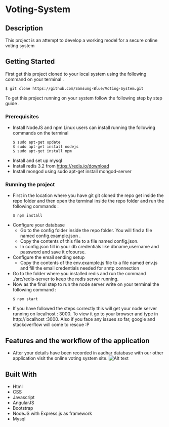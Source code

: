 # Voting-System

## Description
This project is an attempt to develop a working model for a secure online voting system 

## Getting Started
  First get this project cloned to your local system using the following command on your terminal .
  ```
  $ git clone https://github.com/Samsung-Blue/Voting-System.git
  ```
  To get this project running on your system follow the following step by step guide .
  
### Prerequisites
  * Install NodeJS and npm
    Linux users can  install running the following commands on the terminal
      ```
      $ sudo apt-get update
      $ sudo apt-get install nodejs
      $ sudo apt-get install npm
      ```
  * Install and set up mysql
  * Install redis 3.2 from https://redis.io/download
  * Install mongod using sudo apt-get install mongod-server
### Running the project
* First in the location where you have git git cloned the repo get inside the repo folder and then open the terminal inside the repo folder and run the following commands :
    ```
    $ npm install
    ```
* Configure your database
    * Go to the config folder inside the repo folder. You will find a file named config.example.json .
    * Copy the contents of this file to a file named config.json.
    * In config.json fill in your db credentials like dbname,username and password and save it ofcourse.
* Configure the email sending setup 
	* Copy the contents of the env.example.js file to a file named env.js and fill the email credentials needed for smtp connection 
* Go to the folder where you installed redis and run the command ./src/redis-server to keep the redis server running.
* Now as the final step to run the node server write on your terminal the following command :
    ```
    $ npm start
    ```
* If you have followed the steps correctly this will get your node server running
on localhost : 3000. To view it go to your browser and type in http://localhost :3000. Also if you face any issues so far, google and stackoverflow will come to rescue :P


## Features and the workflow of the application
* After your details have been recorded in aadhar database with our other application visit the online voting system site.
![Alt text](./screenshots/h2.jpg?raw=true "Optional Title")

## Built With
* Html
* CSS
* Javascript
* AngularJS
* Bootstrap
* NodeJS with Express.js as framework
* Mysql